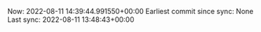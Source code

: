 Now: 2022-08-11 14:39:44.991550+00:00 Earliest commit since sync: None Last sync: 2022-08-11 13:48:43+00:00
